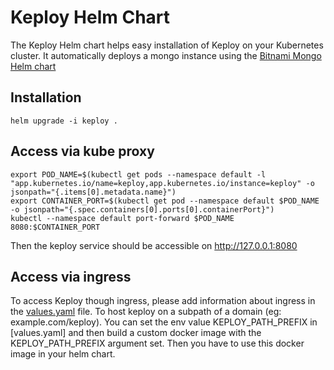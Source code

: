 # Keploy Helm Chart
The Keploy Helm chart helps easy installation of Keploy on your Kubernetes cluster. It automatically deploys a mongo instance using the [Bitnami Mongo Helm chart](https://github.com/bitnami/charts/tree/master/bitnami/mongodb)   

## Installation
```shell
helm upgrade -i keploy .
```

## Access via kube proxy
```shell
export POD_NAME=$(kubectl get pods --namespace default -l "app.kubernetes.io/name=keploy,app.kubernetes.io/instance=keploy" -o jsonpath="{.items[0].metadata.name}")
export CONTAINER_PORT=$(kubectl get pod --namespace default $POD_NAME -o jsonpath="{.spec.containers[0].ports[0].containerPort}")
kubectl --namespace default port-forward $POD_NAME 8080:$CONTAINER_PORT
```
Then the keploy service should be accessible on http://127.0.0.1:8080

## Access via ingress
To access Keploy though ingress, please add information about ingress in the [values.yaml](values.yaml) file. 
To host keploy on a subpath of a domain (eg: example.com/keploy). You can set the env value KEPLOY_PATH_PREFIX in [values.yaml] and then build a custom docker image with the KEPLOY_PATH_PREFIX argument set. Then you have to use this docker image in your helm chart.
